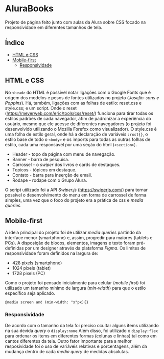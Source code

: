 # AluraBooks
Projeto de página feito junto com aulas da Alura sobre CSS focado na responsividade em diferentes tamanhos de tela.
## Índice
* [HTML e CSS](https://github.com/MotiMortal/AluraBooks#html-e-css)
* [Mobile-first](https://github.com/MotiMortal/AluraBooks#mobile-first)
   - [Responsividade](https://github.com/MotiMortal/AluraBooks#responsividade)

## HTML e CSS
No `<head>` do HTML é possível notar ligações com o Google Fonts que é origem dos modelos e pesos de fontes utilizados no projeto (_Josefin-sans e Poppins_). Há, também, ligações com as folhas de estilo: reset.css e style.css; e um script. Onde o reset (https://meyerweb.com/eric/tools/css/reset/) funciona para tirar todas os estilos padrões de cada navegador, afim de padronizar a experiência do usuário, mesmo que ele acesse de diferentes navegadores (o projeto foi desenvolvido utilizando o Mozilla Forefox como visualizador).
O style.css é uma folha de estilo geral, onde há a declaração de variáveis `:root{}`, o estilo base de todo o `<body>` e os imports para todas as outras folhas de estilo, cada uma responsável por uma seção do html (`<section>`).
* Header - topo da página com menu de navegação.
* Banner - barra de pesquisa.
* Carrossel - o _swiper_ dos livros e cards de destaques.
* Topicos - tópicos em destaque.
* Contato - barra para inserção de email.
* Rodape - rodape com o Grupo Alura.

O script utilizado foi a API _Swiper.js_ (https://swiperjs.com/) para tornar possível o desenvolvimento do menu em forma de carrossel de forma simples, uma vez que o foco do projeto era a prática de css e _media queries_. 

## Mobile-first
A ideia principal do projeto foi de utilizar _media queries_ partindo da interface menor (smartphone) e, assim, progredir para maiores (tablets e PCs). A disposição de blocos, elementos, imagens e texto foram pré-definidas por um designer através da plataforma _Figma_.
Os limites de responsividade foram definidos na largura de:
* 428 pixels (smartphone)
* 1024 pixels (tablet)
* 1728 pixels (PC)

Como o projeto foi pensado inicialmente para celular (_mobile first_) foi utilizado um tamanho mínimo de largura (_min-width_) para que o estilo específico seja aplicado.

`@media screen and (min-width: "x"px){}`

### Responsividade

De acordo com o tamanho da tela foi preciso ocultar alguns items utilizando na sua devida _query_ o `display:none`.Além disso, foi utilizado o `display:flex` para ordenar os items em diferentes formas (colunas e linhas) tal como em cantos diferentes da tela.
Outro fator importante para a melhor resposividade foi o uso de variáveis relativas e porcentagens, além da mudança dentro de cada _media query_ de medidas absolutas.

